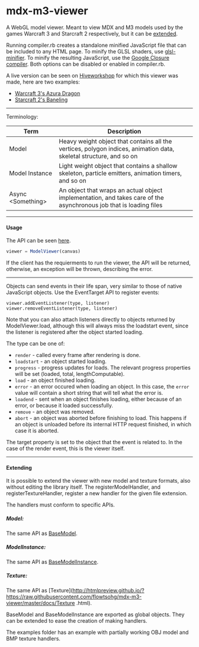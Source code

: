mdx-m3-viewer
=============

A WebGL model viewer. Meant to view MDX and M3 models used by the games Warcraft 3 and Starcraft 2 respectively, but it can be [extended](#extending).

Running compiler.rb creates a standalone minified JavaScript file that can be included to any HTML page.
To minify the GLSL shaders, use [glsl-minifier](https://github.com/flowtsohg/glsl-minifier).
To minify the resulting JavaScript, use the [Google Closure compiler](https://developers.google.com/closure/compiler/).
Both options can be disabled or enabled in compiler.rb.

A live version can be seen on [Hiveworkshop](http://www.hiveworkshop.com) for which this viewer was made, here are two examples:
* [Warcraft 3's Azura Dragon](http://viewer.hiveworkshop.com?q=Units/Creeps/AzureDragon/AzureDragon.mdx)
* [Starcraft 2's Baneling](http://viewer.hiveworkshop.com?q=Assets/units/zerg/baneling/baneling.m3)

------------------------

Terminology:

| Term | Description |
| ------------- | ------------- |
| Model | Heavy weight object that contains all the vertices, polygon indices, animation data, skeletal structure, and so on |
| Model Instance | Light weight object that contains a shallow skeleton, particle emitters, animation timers, and so on |
| Async \<Something> | An object that wraps an actual object implementation, and takes care of the asynchronous job that is loading files |

------------------------

#### Usage

The API can be seen [here](http://htmlpreview.github.io/?https://raw.githubusercontent.com/flowtsohg/mdx-m3-viewer/master/docs/ModelViewer.html).

```javascript
viewer = ModelViewer(canvas)
```

If the client has the requierments to run the viewer, the API will be returned, otherwise, an exception will be thrown, describing the error.

------------------------

Objects can send events in their life span, very similar to those of native JavaScript objects.
Use the EventTarget API to register events:

```
viewer.addEventListener(type, listener)
viewer.removeEventListener(type, listener)
```

Note that you can also attach listeners directly to objects returned by ModelViewer.load, although this will always miss the loadstart event, since the listener is registered after the object started loading.

The type can be one of:
* `render` - called every frame after rendering is done.
* `loadstart` - an object started loading.
* `progress` - progress updates for loads. The relevant progress properties will be set (loaded, total, lengthComputable).
* `load` - an object finished loading.
* `error` - an error occured when loading an object. In this case, the `error` value will contain a short string that will tell what the error is.
* `loadend` - sent when an object finishes loading, either because of an error, or because it loaded successfully.
* `remove` - an object was removed.
* `abort` - an object was aborted before finishing to load. This happens if an object is unloaded before its internal HTTP request finished, in which case it is aborted.

The target property is set to the object that the event is related to. In the case of the render event, this is the viewer itself.

------------------------

#### <a name="extending"></a> Extending

It is possible to extend the viewer with new model and texture formats, also without editing the library itself.
The registerModelHandler, and registerTextureHandler, register a new handler for the given file extension.

The handlers must conform to specific APIs.

##### Model:
The same API as [BaseModel](http://htmlpreview.github.io/?https://raw.githubusercontent.com/flowtsohg/mdx-m3-viewer/master/docs/BaseModel.html).

##### ModelInstance:
The same API as [BaseModelInstance](http://htmlpreview.github.io/?https://raw.githubusercontent.com/flowtsohg/mdx-m3-viewer/master/docs/BaseModelInstance.html).

##### Texture:
The same API as [Texture](http://htmlpreview.github.io/?https://raw.githubusercontent.com/flowtsohg/mdx-m3-viewer/master/docs/Texture
.html).

BaseModel and BaseModelInstance are exported as global objects. They can be extended to ease the creation of making handlers.

The examples folder has an example with partially working OBJ model and BMP texture handlers.
